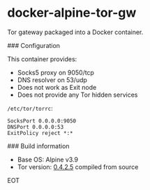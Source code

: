 # docker-alpine-tor-gw
Tor gateway packaged into a Docker container. 

### Configuration

This container provides:

* Socks5 proxy on 9050/tcp
* DNS resolver on 53/udp
* Does not work as Exit node
* Does not provide any Tor hidden services

`/etc/tor/torrc`:
 
```
SocksPort 0.0.0.0:9050 
DNSPort 0.0.0.0:53 
ExitPolicy reject *:*
```

### Build information

* Base OS: Alpine v3.9
* Tor version: [0.4.2.5](https://dist.torproject.org/tor-0.4.2.5.tar.gz) compiled from source


EOT
